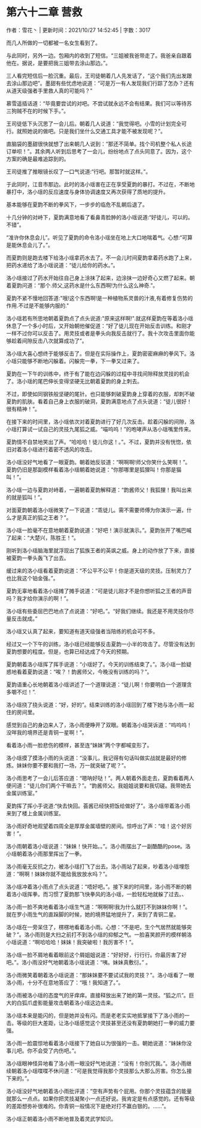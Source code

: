 # 第六十二章 营救

作者：雪花丶 | 更新时间：2021/10/27 14:52:45 | 字数：3017

而几人所做的一切都被一名女生看到了。

与此同时，另外一边。包厢内的收到了短信。“三姐被我爸带走了。我爸亲自跟着他在。据说，是要把我三姐带去涂山那边。”。

三人看完短信后一脸沉重。最后，王司徒朝着几人先发话了，“这个我们先出发跟去涂山那边吧”。墨甜有些忧虑地说道：“可是万一有人发现我们行踪了怎办？还有从道天级强者手里救人真的可能吗？”

慕雪遥插话道：“毕竟要尝试的对吧。不尝试就永远不会有结果。我们可以等待苏三狗贼不在的时候下手。”。

王司徒低下头沉思了一会儿后。朝着几人说道：“我觉得吧。小雪的计划完全可行。就照她说的做吧。只是我们坐什么交通工具才能不被发现呢？”。

直脑袋的墨甜很快就想了出来朝几人说到：“那还不简单。找个司机整个私人长途订单呗！”。其余两人听到后思考了一会儿，纷纷地点了点头同意了。因为，这个方案的确是最难追踪到的。

王司徒推了推眼镜长叹了一口气说道:“行吧。那暂时就这样。”。

于此同时，江音市那边。此时的洛小瑶害在正在享受夏韵的暴打。不过在，不断地暴打中，洛小瑶的反应速度与身体协调速度又再次获得了质地的提升。

基本能够在夏韵不断的拳风下，一步步的临危不乱朝后退了。

十几分钟的对峙下，夏韵满意地看了看鼻青脸肿的洛小瑶说道:“好徒儿，可以的。不错”。

“准许你休息会儿”。听见了夏韵的命令洛小瑶坐在地上大口地喘着气。心想:“可算是能休息会儿了。”。

而夏韵则是跑去楼下给洛小瑶拿药水去了。不一会儿时间夏韵拿着药水跑了上来，把药水递给了洛小瑶说道：“徒儿给你的药水。”。

洛小瑶接过了药水开始往自己身上涂抹了起来，边涂抹一边好奇心又燃了起来。朝着夏韵问道：“那个.师父,这药水是什么东西啊!为什么这么神奇.”。

夏韵不紧不慢地回答道:"哦!这个东西啊!是一种植物系灵兽的汁液,有着修复伤势的作用.不过是不能够内服的."

洛小瑶若有所思地朝着夏韵点了点头说道:"原来这样啊!".就这样夏韵在等着洛小瑶休息了一个多小时后，又开始朝他催促道：“好了徒儿现在开始反击训练。和刚才一样不过你可以反击了。用灵技或者是拳头向我反击就行了。我十次攻击里面你能够趁着间隙反击八次就算成功了”。

洛小瑶大喜心想终于能够反击了。但是在实际操作上，夏韵密密麻麻的拳风下。洛小瑶只能够不断地闪躲着。闪躲完一拳，下一拳又过来了。

夏韵在一下午的训练中，终于有了能在边闪躲的过程中寻找间隙释放灵技的机会了。洛小瑶的尾巴伸长变得坚硬无比朝着夏韵的身上刺去。

不过，即使如同钢铁般坚硬的尾针。也只能够刺破夏韵身上穿着的衣服，却刺不破夏韵的肌肤。看着自己身上衣服的破洞，夏韵满意地点了点头说道：“徒儿很好！很有精神！”。

在接下来的时间里，洛小瑶依次对着夏韵进行了好几次反击。趁着闪躲的间隙，洛小瑶打算试一试自己的灵技九尾狐之威。“喵呜呜！”的咆哮声从洛小瑶嘴里传来。

夏韵情不自禁地笑出了声。“哈哈哈！徒儿你这！。”。不过，夏韵并没有恍惚，依旧对着洛小瑶进行着密不透风的攻击。

洛小瑶没好气地看了一眼夏韵。朝着她反驳道：“啊啊啊!师父你笑什么笑啊！”。夏韵仍旧是那副模样看着洛小瑶朝着她说道：“你那哪里是狐狸叫！你那是猫叫！”。

洛小瑶一边与夏韵对峙着，一遍朝着夏韵解释道：“韵酱师父！我狐狸！我叫出来的就是狐叫！”。

对面夏韵朝着洛小瑶微笑了一下说道：“乖徒儿。需不需要师傅为你演示一遍，什么才是真正的狐之王者？”。

洛小瑶一脸毫不在意地朝着夏韵说道：“好吧！演示就演示。”。夏韵张开了嘴巴喊了起来：“大楚兴，陈胜王！”。

刚听到洛小瑶脑海里就浮现出了狐族王者的英飒之威。身上的动作放了下来，直接被夏韵一拳头轰飞了出去。

缓过来的洛小瑶看着夏韵说道：“不公平不公平！你是道天级的灵技。压制灵力了也比我这个铂金强。”。

夏韵无辜地看着洛小瑶摊了摊手说道：“可是徒儿刚才不是你想听狐之王者的声音吗？我才给你演示的啊！”。

洛小瑶有些委屈巴巴地点了点说道：“好吧。”。“好我们继续。我还是不用灵技你尽量反击就成。”

洛小瑶又认真了起来，要知道有道天级强者当陪练的机会可不多。

经过又一个下午的训练，洛小瑶已经能够反击夏韵一小半的攻击了。尽管没有达到夏韵想要的程度。但是，也算已经达成了今天的预期。

夏韵朝着洛小瑶挥了挥手说道：“小瑶好了。今天的训练结束了。”。洛小瑶一脸疑惑地看着夏韵说道：“唉？！韵酱师父，今晚没有训练的吗？”。

夏韵语重心长地朝着洛小瑶讲述了一个道理说道：“徒儿啊！你要明白一个道理贪多嚼不烂！”.

洛小瑶挠了挠头说道：“好，好的”。结束训练的洛小瑶回到了楼下她与洛小雨一起住的房间里。

感觉到自己的身边来人了，洛小雨便睁开了双眼。朝着洛小瑶哭诉道：“呜呜呜！没咩我的境界还是青铜一星啊！”。

看着洛小雨一脸悲伤的模样，甚至连“妹妹”两个字都喊变形了。

洛小瑶摸了摸洛小雨的头说道：“没事儿，我记得有句话叫做实战就是最好的修炼。妹妹你要不要和我打一场，万一就突破了呢？”。

洛小雨思考了一会儿后答应道：“嗯呐好哒！”。两人朝着外面走去，夏韵看着两人便问道：“徒儿你们两个干嘛去？”。“韵酱师父。我姐姐说要和我切磋。我带她去金属训练室。”

夏韵挥了挥小手说道:“快去快回。荟酱已经快把饭给做好了”。洛小瑶带着洛小雨来到了楼上金属训练室。

洛小雨好奇地观望着四周全是厚厚金属墙壁的房间。惊呼出了声：“哇！这个好厉害！”。

洛小雨朝着洛小瑶说道：“妹妹！快开始。。”。洛小雨摆出了一副酷酷的pose。洛小瑶朝着洛小雨那里挥出了一拳。

洛小雨毫无反抗之力，被洛小瑶打飞了出去。洛小雨站了起来，吵着洛小瑶埋怨道：“啊啊！妹妹你就不能给我放放水吗？”。

洛小瑶冲着洛小雨点了点头说道：“唔好吧。”。接下来的时间里，洛小雨不断的朝着洛小瑶挥拳。而习惯了夏韵那飞快拳风的洛小瑶，一脸轻松地就躲了过去。、

洛小雨一脸不爽地看着洛小瑶生气道：“啊啊啊!我为什么就打不到妹妹你啊！”。就在罗小雨生气的直跺脚的时候，她的境界猛地提升了，来到了青铜二星。

洛小瑶在一旁呆住了，楞楞地看着洛小雨。心想：“不是吧，生个气居然就能够突破？”。洛小雨则是大扫之前打不到洛小瑶的抑郁之气。一脸喜笑颜开的模样朝洛小瑶说道：“啊哈哈哈！妹妹！我突破啦！我厉害不！”。

洛小瑶一脸不屑地看着眼前这个屑姐姐说道：“好好好，行行行。你最厉害了好吧。”。洛小雨没好气地朝着洛小瑶说道：“咦。妹妹真敷衍。” 。

洛小雨微笑着朝着洛小瑶说道：“那妹妹要不要试试我的灵技？”。洛小瑶看了一眼洛小雨，十分不在意地答应了：“哦！我知道了。”。

洛小雨被洛小瑶的态度气的牙痒痒。直接释放出来了她的第一灵技。“狐之爪”。巨大的白狐爪虚影能量攻击朝着洛小瑶这边击来。

洛小瑶本来是能闪的，但是她并没有闪。而是老老实实地抵掌接下了洛小雨的一击。等级的巨大差距，让洛小瑶感觉这个灵技甚至还没有夏韵朝她打一拳的威力要强。

洛小雨一脸震惊地看着洛小瑶接下了她自以为很强的一击。朝她说道：“妹妹你没事儿吧。你不会受了内伤吧。”。

洛小瑶眼神怪异地看了洛小雨一眼没好气地说道：“没有！你别咒我。”。洛小雨继续朝着洛小瑶喋喋不休问道：“可是我觉得我那个灵技那么大那么厉害。你怎么接下来的。”。

洛小瑶没好气地朝着洛小雨批评道：“空有声势有个屁用。你那个灵技蕴含的能量就那么一点点。如果你把灵技凝聚小一点还好说。我肯定是有点感觉的。还有等级的差距想弥补很难的。你青铜一般情况下是绝对打不赢白银的。……”。

洛小瑶正朝着洛小雨不断地普及着灵武学知识。

